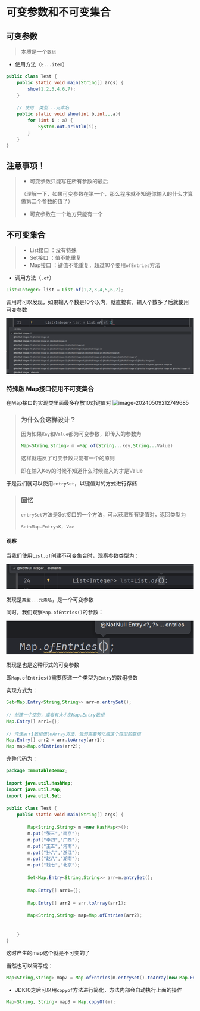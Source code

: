 # 可变参数和不可变集合

## 可变参数

> 本质是一个`数组`

- 使用方法（`E...item`）

```java
public class Test {
    public static void main(String[] args) {
        show(1,2,3,4,6,7);
    }

    // 使用  类型...元素名
    public static void show(int b,int...a){
        for (int i : a) {
            System.out.println(i);
        }
    }
}
```



## 注意事项！

> - 可变参数只能写在所有参数的最后
>
> （理解一下，如果可变参数在第一个，那么程序就不知道你输入的什么才算做第二个参数的值了）
>
> - 可变参数在一个地方只能有一个





## 不可变集合

>- List接口 ：没有特殊
>- Set接口 ：值不能重复
>- Map接口 ：键值不能重复，超过10个要用`ofEntries`方法
>
>





- 调用方法（`.of`）

```Java
List<Integer> list = List.of(1,2,3,4,5,6,7);
```



调用时可以发现，如果输入个数是10个以内，就直接有，输入个数多了后就使用可变参数

![不可变集合参数](\images\image-20240509205500799.png)



### 特殊版 Map接口使用不可变集合

在Map接口的实现类里面最多存放10对键值对
![image-20240509212749685](\images\JavaStudyImage\image-20240509212749685.png)



> ### 为什么会这样设计？
>
> 因为如果`Key`和`Value`都为可变参数，即传入的参数为
> ```java
> Map<String,String> m =Map.of(String...key,String...Value)
> ```
>
> 这样就违反了可变参数只能有一个的原则
>
> 即在输入Key的时候不知道什么时候输入的才是Value



于是我们就可以使用`entrySet`，以键值对的方式进行存储

> ### 回忆
>
> `entrySet`方法是Set接口的一个方法，可以获取所有键值对，返回类型为
>
> `Set<Map.Entry<K, V>>`



#### 观察

当我们使用`List.of`创建不可变集合时，观察参数类型为：

![listof](\images\image-20240510164912224.png)

发现是`类型...元素名`，是一个可变参数

同时，我们观察`Map.ofEntries()`的参数：

![MapEntrycanshu](\images\image-20240510170116275.png)

发现是也是这种形式的可变参数

即`Map.ofEntries()`需要传递一个类型为`Entry`的数组参数

实现方式为：

```java
Set<Map.Entry<String,String>> arr=m.entrySet();

// 创建一个空的，或者有大小的Map.Entry数组
Map.Entry[] arr1={};

// 传递arr1数组进toArray方法，告知需要转化成这个类型的数组
Map.Entry[] arr2 = arr.toArray(arr1);
Map map=Map.ofEntries(arr2);
```



完整代码为：

```java
package ImmutableDemo2;

import java.util.HashMap;
import java.util.Map;
import java.util.Set;

public class Test {
    public static void main(String[] args) {

        Map<String,String> m =new HashMap<>();
        m.put("张三","南京");
        m.put("李四","广西");
        m.put("王五","河南");
        m.put("孙六","浙江");
        m.put("赵八","湖南");
        m.put("钱七","北京");

        Set<Map.Entry<String,String>> arr=m.entrySet();

        Map.Entry[] arr1={};

        Map.Entry[] arr2 = arr.toArray(arr1);

        Map<String,String> map=Map.ofEntries(arr2);


    }
}

```

这时产生的map这个就是不可变的了



当然也可以简写成：

```java
Map<String,String> map2 = Map.ofEntries(m.entrySet().toArray(new Map.Entry[0]));

```



- JDK10之后可以用`copyof`方法进行简化，方法内部会自动执行上面的操作

```java
Map<String, String> map3 = Map.copyOf(m);
```

















